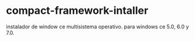 # compact-framework-intaller
instalador de window ce multisistema operativo.
para windows ce 5.0, 6.0 y 7.0.
